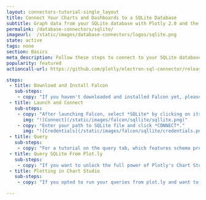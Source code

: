 ```yaml
---
layout: connectors-tutorial-single_layout
title: Connect Your Charts and Dashboards to a SQLite Database
subtitle: Graph data from your SQLite database with Plotly 2.0 and the Plotly Database Connector.
permalink: /database-connectors/sqlite/
imageurl:  /static/images/database-connectors/logos/sqlite.png
state: active
tags: none
section: Basics
meta_description: Follow these steps to connect to your SQLite database
popularity: featured
actioncall-url: https://github.com/plotly/electron-sql-connector/releases

steps:
 - title: Download and Install Falcon
   sub-steps:
    - copy: "If you haven't downloaded and installed Falcon yet, please follow the instructions for either [personal setup](https://help.plot.ly/database-connectors/personal-login/) or [company on-premise](https://help.plot.ly/database-connectors/on-prem-login)."
 - title: Launch and Connect
   sub-steps:
    - copy: "After launching Falcon, select *SQLite* by clicking on its icon."
      img: "![Connect](/static/images/falcon/sqllite/sqllite.png)"
    - copy: "Enter your path to SQLite file and click *CONNECT*."
      img: "![Credentials](/static/images/falcon/sqllite/credentials.png)"
 - title: Query
   sub-steps:
    - copy: "For a tutorial on the query tab, which features schema preview, the ability execute sql queries, perform inline data visualization, preview tables and export CSV files, see [Query From Falcon](/falcon/query-from-falcon)."
 - title: Query SQLite From Plot.ly
   sub-steps:
    - copy: "If you want to unlock the full power of Plotly's Chart Studio, you can click the PLOT.LY tab and QUERY [DATABASE] FROM PLOT.LY. To learn more about this feature, naviagte to the [Query From Plot.ly](/falcon/query-from-plotly) tutorial."
 - title: Plotting in Chart Studio
   sub-steps:
    - copy: "If you opted to run your queries from plot.ly and want to make a styled and interactive plot in the Chart Studio. Check out our [Chart Studio](https://help.plot.ly/tutorials/) tutorials"

---
```

